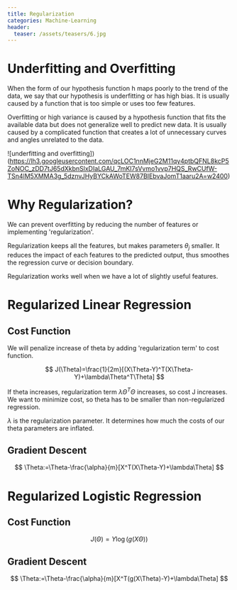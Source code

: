 ```yaml
---
title: Regularization
categories: Machine-Learning
header:
  teaser: /assets/teasers/6.jpg
---
```


# Underfitting and Overfitting

When the form of our hypothesis function h maps poorly to the trend of the data, we say that our hypothesis is underfitting or has high bias. It is usually caused by a function that is too simple or uses too few features.

Overfitting or high variance is caused by a hypothesis function that fits the available data but does not generalize well to predict new data. It is usually caused by a complicated function that creates a lot of unnecessary curves and angles unrelated to the data.

![underfitting and overfitting])(https://lh3.googleusercontent.com/qcLOC1nnMjeG2M11qy4ptbQFNL8kcP5ZoNOC_zDD7tJ65dXkbnSlxDIaLGAU_7mKI7sVvmo1vvp7HQS_RwCUfW-TSn4lM5XMMA3g_5dznvJHyBYCkAWoTEW87BIEbvaJomT1aaru2A=w2400)

# Why Regularization?

We can prevent overfitting by reducing the number of features or implementing 'regularization'.

Regularization keeps all the features, but makes parameters $\theta_j$ smaller. It reduces the impact of each features to the predicted output, thus smoothes the regression curve or decision boundary.

Regularization works well when we have a lot of slightly useful features.

# Regularized Linear Regression

## Cost Function

We will penalize increase of theta by adding 'regularization term' to cost function.

$$ J(\Theta)=\frac{1}{2m}[(X\Theta-Y)^T(X\Theta-Y)+\lambda\Theta^T\Theta] $$

If theta increases, regularization term $\lambda\Theta^T\Theta$ increases, so cost J increases. We want to minimize cost, so theta has to be smaller than non-regularized regression.

$\lambda$ is the regularization parameter. It determines how much the costs of our theta parameters are inflated.

## Gradient Descent
$$ \Theta:=\Theta-\frac{\alpha}{m}[X^T(X\Theta-Y)+\lambda\Theta] $$

# Regularized Logistic Regression

## Cost Function

$$ J(\Theta) = Y \log(g(X\Theta)) $$

## Gradient Descent

$$ \Theta:=\Theta-\frac{\alpha}{m}[X^T(g(X\Theta)-Y)+\lambda\Theta] $$
